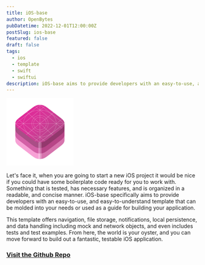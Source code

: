 ```yaml
---
title: iOS-base
author: OpenBytes
pubDatetime: 2022-12-01T12:00:00Z
postSlug: ios-base
featured: false
draft: false
tags:
  - ios
  - template
  - swift
  - swiftui
description: iOS-base aims to provide developers with an easy-to-use, and easy-to-understand template that can be molded into your needs or used as a guide for building your application.
---
```


<img src="/assets/projects/images/ios-base-icon.png" alt="Icon representing the OpenBytes iOS-base template project." width="35%"/>

Let's face it, when you are going to start a new iOS project it would be nice if you could have some boilerplate code ready for you to work with. Something that is tested, has necessary features, and is organized in a readable, and concise manner. iOS-base specifically aims to provide developers with an easy-to-use, and easy-to-understand template that can be molded into your needs or used as a guide for building your application.

This template offers navigation, file storage, notifications, local persistence, and data handling including mock and network objects, and even includes tests and test examples. From here, the world is your oyster, and you can move forward to build out a fantastic, testable iOS application.

### [Visit the Github Repo](https://github.com/0xOpenBytes/ios-base)
